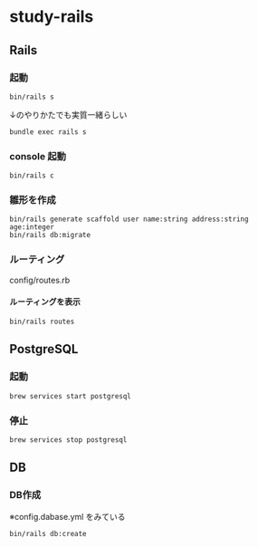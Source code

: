 # study-rails

## Rails
### 起動

```
bin/rails s
```

↓のやりかたでも実質一緒らしい

```
bundle exec rails s
```

### console 起動

```
bin/rails c
```

### 雛形を作成

```
bin/rails generate scaffold user name:string address:string age:integer
bin/rails db:migrate
```


### ルーティング
config/routes.rb

#### ルーティングを表示

```
bin/rails routes
```


## PostgreSQL
### 起動

```
brew services start postgresql
```

### 停止

```
brew services stop postgresql
```

## DB
### DB作成
※config.dabase.yml をみている

```
bin/rails db:create
```

